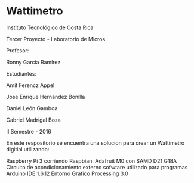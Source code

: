 # Wattimetro
Instituto Tecnológico de Costa Rica

Tercer Proyecto - Laboratorio de Micros

Profesor:

Ronny García Ramírez

Estudiantes:

Amit Ferencz Appel

Jose Enrique Hernández Bonilla

Daniel León Gamboa

Gabriel Madrigal Boza

II Semestre - 2016

En este respositorio se encuentra una solucion para crear un Wattimetro digitial utilizando:

Raspberry Pi 3 corriendo Raspbian.
Adafruit M0 con SAMD D21 G18A
Circuito de acondicionamiento externo
sofwtare utilizado para programas Arduino IDE 1.6.12
Entorno Grafico Processing 3.0
